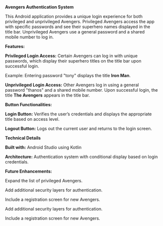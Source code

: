 **Avengers Authentication System**

This Android application provides a unique login experience for both privileged and unprivileged Avengers. Privileged Avengers access the app with specific passwords and see their superhero names displayed in the title bar. Unprivileged Avengers use a general password and a shared mobile number to log in.

**Features:**

**Privileged Login Access:** Certain Avengers can log in with unique passwords, which display their superhero titles on the title bar upon successful login.

Example: Entering password "tony" displays the title **Iron Man**.


**Unprivileged Login Access:** Other Avengers log in using a general password "thanos" and a shared mobile number. Upon successful login, the title **The Avengers** appears in the title bar.

**Button Functionalities:**

**Login Button:** Verifies the user’s credentials and displays the appropriate title based on access level.

**Logout Button:** Logs out the current user and returns to the login screen.



**Technical Details**

**Built with:** Android Studio using Kotlin

**Architecture:** Authentication system with conditional display based on login credentials.


**Future Enhancements:**

Expand the list of privileged Avengers.

Add additional security layers for authentication.

Include a registration screen for new Avengers.

Add additional security layers for authentication.

Include a registration screen for new Avengers.
